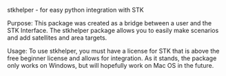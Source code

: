 stkhelper - for easy python integration with STK

Purpose:
    This package was created as a bridge between a user and the STK Interface.
    The stkhelper package allows you to easily make scenarios and add
    satellites and area targets.
    
Usage:
    To use stkhelper, you must have a license for STK that is above the free
    beginner license and allows for integration. As it stands, the package only
    works on Windows, but will hopefully work on Mac OS in the future.
